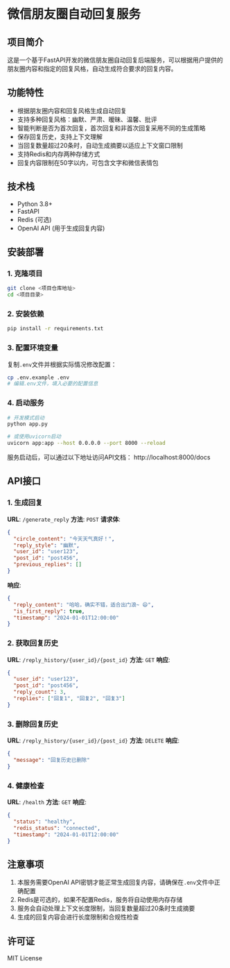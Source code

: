 # 微信朋友圈自动回复服务

## 项目简介

这是一个基于FastAPI开发的微信朋友圈自动回复后端服务，可以根据用户提供的朋友圈内容和指定的回复风格，自动生成符合要求的回复内容。

## 功能特性

- 根据朋友圈内容和回复风格生成自动回复
- 支持多种回复风格：幽默、严肃、暧昧、温馨、批评
- 智能判断是否为首次回复，首次回复和非首次回复采用不同的生成策略
- 保存回复历史，支持上下文理解
- 当回复数量超过20条时，自动生成摘要以适应上下文窗口限制
- 支持Redis和内存两种存储方式
- 回复内容限制在50字以内，可包含文字和微信表情包

## 技术栈

- Python 3.8+
- FastAPI
- Redis (可选)
- OpenAI API (用于生成回复内容)

## 安装部署

### 1. 克隆项目

```bash
git clone <项目仓库地址>
cd <项目目录>
```

### 2. 安装依赖

```bash
pip install -r requirements.txt
```

### 3. 配置环境变量

复制`.env`文件并根据实际情况修改配置：

```bash
cp .env.example .env
# 编辑.env文件，填入必要的配置信息
```

### 4. 启动服务

```bash
# 开发模式启动
python app.py

# 或使用uvicorn启动
uvicorn app:app --host 0.0.0.0 --port 8000 --reload
```

服务启动后，可以通过以下地址访问API文档：
http://localhost:8000/docs

## API接口

### 1. 生成回复

**URL**: `/generate_reply`
**方法**: `POST`
**请求体**:

```json
{
  "circle_content": "今天天气真好！",
  "reply_style": "幽默",
  "user_id": "user123",
  "post_id": "post456",
  "previous_replies": []
}
```

**响应**:

```json
{
  "reply_content": "哈哈，确实不错，适合出门浪~ 😄",
  "is_first_reply": true,
  "timestamp": "2024-01-01T12:00:00"
}
```

### 2. 获取回复历史

**URL**: `/reply_history/{user_id}/{post_id}`
**方法**: `GET`
**响应**:

```json
{
  "user_id": "user123",
  "post_id": "post456",
  "reply_count": 3,
  "replies": ["回复1", "回复2", "回复3"]
}
```

### 3. 删除回复历史

**URL**: `/reply_history/{user_id}/{post_id}`
**方法**: `DELETE`
**响应**:

```json
{
  "message": "回复历史已删除"
}
```

### 4. 健康检查

**URL**: `/health`
**方法**: `GET`
**响应**:

```json
{
  "status": "healthy",
  "redis_status": "connected",
  "timestamp": "2024-01-01T12:00:00"
}
```

## 注意事项

1. 本服务需要OpenAI API密钥才能正常生成回复内容，请确保在`.env`文件中正确配置
2. Redis是可选的，如果不配置Redis，服务将自动使用内存存储
3. 服务会自动处理上下文长度限制，当回复数量超过20条时生成摘要
4. 生成的回复内容会进行长度限制和合规性检查

## 许可证

MIT License